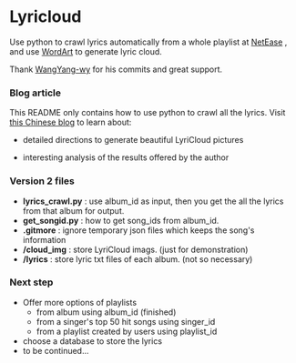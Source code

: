 # Lyricloud
Use python to crawl lyrics automatically from a whole playlist at [NetEase](https://music.163.com/) , and use [WordArt](https://wordart.com/)  to generate lyric cloud.

Thank [WangYang-wy](https://github.com/WangYang-wy) for his commits and great support.

### Blog article
This README only contains how to use python to crawl all the lyrics. Visit [this Chinese blog](https://viciayuan.github.io/2017/12/07/LyriCloud/#more) to learn about: 
* detailed directions to generate beautiful LyriCloud pictures 
+ interesting analysis of the results offered by the author

### Version 2 files
- **lyrics_crawl.py** : use album_id as input, then you get the all the lyrics from that album for output.
- **get_songid.py** : how to get song_ids from album_id.
- **.gitmore** : ignore temporary json files which keeps the song's information
- **/cloud_img** : store LyriCloud imags. (just for demonstration)
- **/lyrics** : store lyric txt files of each album. (not so necessary)

### Next step
- Offer more options of playlists
    - from album using album_id (finished)
    - from a singer's top 50 hit songs using singer_id
    - from a playlist created by users using playlist_id
- choose a database to store the lyrics
- to be continued...
